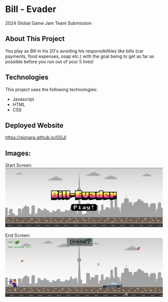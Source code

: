 # Bill - Evader
2024 Global Game Jam Team Submission

## About This Project
You play as Bill in his 20's avoiding his responsibilities like bills (car payments, food expenses, osap etc.) with the goal being to get as far as possible before you run out of your 5 lives!

## Technologies
This project uses the following technologies:

- Javascript
- HTML
- CSS

## Deployed Website
https://sionara.github.io/GGJ/

## Images:
Start Screen:
![Bill-Evader Start Screen](/images/bill-evader-main.png "Bill-Evader Start Screen")

End Screen:
![Bill-Evader Game](/images/bill-evader-game.png "Bill-Evader Game")
